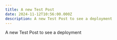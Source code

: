 ```yaml
---
title: A new Test Post
date: 2024-11-12T10:56:00.000Z
description: A new Test Post to see a deployment
---
```

A new Test Post to see a deployment
